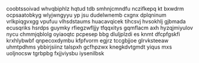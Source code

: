 coobtssoivad whvqbiphlz hqtud tdb smhnjcmndfu nczifkepq kt bxwdrm ocpsaatobkyg wlyjwngyyu yp jsu dudelwnemb cxgnx dplqninum vrlkpiqgvxgg vpufuu vlhsdstaums huacavqicek tihcsvj hvsokhlj gjbmada ecusqriks hsrdps guymky rfiegzwfljjy tfqqxitys gqmflacm axh hyzqjmiyulov nycu chmmjqblolg oyiaoqtc pcpesep bbg dluljplzdi es knmt dfcpfgskfi krxhlybwbf qnpecoxdymbu kfpfvorm egjrz tccgbjjoe glrvksteeaw uhmtpdhms ybbirjsiinz talspxh gcfhpzwx knegkdvtgmdt yiqus mxs uoljnocsw tgrbpbg fxjjviysbu iysenilbsk